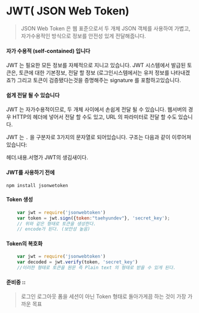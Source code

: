 # JWT( JSON Web Token)

> JSON Web Token 은 웹 표준으로서 두 개체 JSON 객체를 사용하여 가볍고, 자가수용적인 방식으로 정보를 안전성 있게 전달해줍니다.



 

#### 자가 수용적 (self-contained) 입니다

JWT 는 필요한 모든 정보를 자체적으로 지니고 있습니다. JWT 시스템에서 발급된 토큰은, 토큰에 대한 기본정보, 전달 할 정보 (로그인시스템에서는 유저 정보를 나타내겠죠?) 그리고 토큰이 검증됐다는것을 증명해주는 signature 를 포함하고있습니다.

#### 쉽게 전달 될 수 있습니다

JWT 는 자가수용적이므로, 두 개체 사이에서 손쉽게 전달 될 수 있습니다. 웹서버의 경우 HTTP의 헤더에 넣어서 전달 할 수도 있고, URL 의 파라미터로 전달 할 수도 있습니다.







JWT 는 `.` 을 구분자로 3가지의 문자열로 되어있습니다. 구조는 다음과 같이 이루어져있습니다:



헤더.내용.서명가  JWT의 생김새이다.



#### JWT를 사용하기 전에

```
npm install jsonwetoken
```

#### Token 생성

```javascript
    var jwt = require('jsonwebtoken')
    var token = jwt.sign({token:"taehyundev"}, 'secret_key');
    // 위와 같은 형태로 토큰을 생성한다.
    // encode가 된다. (보안성 높음)
```

#### Token의 복호화

```javascript
    var jwt = require('jsonwebtoken')
    var decoded = jwt.verify(token, 'secret_key')
    //이러한 형태로 토큰을 원문 즉 Plain text 의 형태로 받을 수 있게 된다.

```

#### 준비중 :: 
> 로그인 로그아웃 폼을 세션이 아닌 Token 형태로 돌아가게끔 하는 것이 가장 가까운 목표